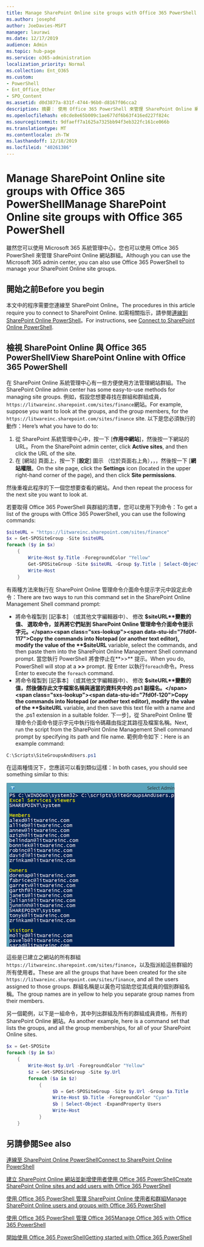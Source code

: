 ```yaml
---
title: Manage SharePoint Online site groups with Office 365 PowerShell
ms.author: josephd
author: JoeDavies-MSFT
manager: laurawi
ms.date: 12/17/2019
audience: Admin
ms.topic: hub-page
ms.service: o365-administration
localization_priority: Normal
ms.collection: Ent_O365
ms.custom:
- PowerShell
- Ent_Office_Other
- SPO_Content
ms.assetid: d0d3877a-831f-4744-96b0-d8167f06cca2
description: 摘要： 使用 Office 365 PowerShell 來管理 SharePoint Online 網站群組。
ms.openlocfilehash: e8cde8e65b009c1ae677df6b63f416ed227f824c
ms.sourcegitcommit: 9dfaeff7a1625a7325bb94f3eb322fc161ce066b
ms.translationtype: MT
ms.contentlocale: zh-TW
ms.lasthandoff: 12/18/2019
ms.locfileid: "40261386"
---
```

# <a name="manage-sharepoint-online-site-groups-with-office-365-powershell"></a><span data-ttu-id="7fd0f-103">Manage SharePoint Online site groups with Office 365 PowerShell</span><span class="sxs-lookup"><span data-stu-id="7fd0f-103">Manage SharePoint Online site groups with Office 365 PowerShell</span></span>

<span data-ttu-id="7fd0f-104">雖然您可以使用 Microsoft 365 系統管理中心，您也可以使用 Office 365 PowerShell 來管理 SharePoint Online 網站群組。</span><span class="sxs-lookup"><span data-stu-id="7fd0f-104">Although you can use the Microsoft 365 admin center, you can also use Office 365 PowerShell to manage your SharePoint Online site groups.</span></span>

## <a name="before-you-begin"></a><span data-ttu-id="7fd0f-105">開始之前</span><span class="sxs-lookup"><span data-stu-id="7fd0f-105">Before you begin</span></span>

<span data-ttu-id="7fd0f-106">本文中的程序需要您連線至 SharePoint Online。</span><span class="sxs-lookup"><span data-stu-id="7fd0f-106">The procedures in this article require you to connect to SharePoint Online.</span></span> <span data-ttu-id="7fd0f-107">如需相關指示，請參閱[連線到 SharePoint Online PowerShell](https://docs.microsoft.com/powershell/sharepoint/sharepoint-online/connect-sharepoint-online?view=sharepoint-ps)。</span><span class="sxs-lookup"><span data-stu-id="7fd0f-107">For instructions, see [Connect to SharePoint Online PowerShell](https://docs.microsoft.com/powershell/sharepoint/sharepoint-online/connect-sharepoint-online?view=sharepoint-ps).</span></span>

## <a name="view-sharepoint-online-with-office-365-powershell"></a><span data-ttu-id="7fd0f-108">檢視 SharePoint Online 與 Office 365 PowerShell</span><span class="sxs-lookup"><span data-stu-id="7fd0f-108">View SharePoint Online with Office 365 PowerShell</span></span>

<span data-ttu-id="7fd0f-109">在 SharePoint Online 系統管理中心有一些方便使用方法管理網站群組。</span><span class="sxs-lookup"><span data-stu-id="7fd0f-109">The SharePoint Online admin center has some easy-to-use methods for managing site groups.</span></span> <span data-ttu-id="7fd0f-110">例如，假設您想要尋找在群組和群組成員，`https://litwareinc.sharepoint.com/sites/finance`網站。</span><span class="sxs-lookup"><span data-stu-id="7fd0f-110">For example, suppose you want to look at the groups, and the group members, for the `https://litwareinc.sharepoint.com/sites/finance` site.</span></span> <span data-ttu-id="7fd0f-111">以下是您必須執行的動作：</span><span class="sxs-lookup"><span data-stu-id="7fd0f-111">Here’s what you have to do to:</span></span>

1. <span data-ttu-id="7fd0f-112">從 SharePoint 系統管理中心中，按一下 [**作用中網站**]，然後按一下網站的 URL。</span><span class="sxs-lookup"><span data-stu-id="7fd0f-112">From the SharePoint admin center, click **Active sites**, and then click the URL of the site.</span></span>
2. <span data-ttu-id="7fd0f-113">在 [網站] 頁面上，按一下 [**設定**] 圖示 （位於頁面右上角），，，然後按一下 [**網站權限**。</span><span class="sxs-lookup"><span data-stu-id="7fd0f-113">On the site page, click the **Settings** icon (located in the upper right-hand corner of the page), and then click **Site permissions**.</span></span>

<span data-ttu-id="7fd0f-114">然後重複此程序的下一個您想要查看的網站。</span><span class="sxs-lookup"><span data-stu-id="7fd0f-114">And then repeat the process for the next site you want to look at.</span></span>

<span data-ttu-id="7fd0f-115">若要取得 Office 365 PowerShell 與群組的清單，您可以使用下列命令：</span><span class="sxs-lookup"><span data-stu-id="7fd0f-115">To get a list of the groups with Office 365 PowerShell, you can use the following commands:</span></span>

```powershell
$siteURL = "https://litwareinc.sharepoint.com/sites/finance"
$x = Get-SPOSiteGroup -Site $siteURL
foreach ($y in $x)
    {
        Write-Host $y.Title -ForegroundColor "Yellow"
        Get-SPOSiteGroup -Site $siteURL -Group $y.Title | Select-Object -ExpandProperty Users
        Write-Host
    }
```

<span data-ttu-id="7fd0f-116">有兩種方法來執行在 SharePoint Online 管理命令介面命令提示字元中設定此命令：</span><span class="sxs-lookup"><span data-stu-id="7fd0f-116">There are two ways to run this command set in the SharePoint Online Management Shell command prompt:</span></span>

- <span data-ttu-id="7fd0f-117">將命令複製到 [記事本] （或其他文字編輯器中）、 修改 **$siteURL**變數的值、 選取命令，並再將它們貼到 SharePoint Online 管理命令介面命令提示字元。</span><span class="sxs-lookup"><span data-stu-id="7fd0f-117">Copy the commands into Notepad (or another text editor), modify the value of the **$siteURL** variable, select the commands, and then paste them into the SharePoint Online Management Shell command prompt.</span></span> <span data-ttu-id="7fd0f-118">當您執行 PowerShell 將會停止在**>>** 提示。</span><span class="sxs-lookup"><span data-stu-id="7fd0f-118">When you do, PowerShell will stop at a **>>** prompt.</span></span> <span data-ttu-id="7fd0f-119">按 Enter 以執行`foreach`命令。</span><span class="sxs-lookup"><span data-stu-id="7fd0f-119">Press Enter to execute the `foreach` command.</span></span><br/>
- <span data-ttu-id="7fd0f-120">將命令複製到 [記事本] （或其他文字編輯器中）、 修改 **$siteURL**變數的值，然後儲存此文字檔案名稱與適當的資料夾中的.ps1 副檔名。</span><span class="sxs-lookup"><span data-stu-id="7fd0f-120">Copy the commands into Notepad (or another text editor), modify the value of the **$siteURL** variable, and then save this text file with a name and the .ps1 extension in a suitable folder.</span></span> <span data-ttu-id="7fd0f-121">下一步]，從 SharePoint Online 管理命令介面命令提示字元中執行指令碼藉由指定其路徑及檔案名稱。</span><span class="sxs-lookup"><span data-stu-id="7fd0f-121">Next, run the script from the SharePoint Online Management Shell command prompt by specifying its path and file name.</span></span> <span data-ttu-id="7fd0f-122">範例命令如下：</span><span class="sxs-lookup"><span data-stu-id="7fd0f-122">Here is an example command:</span></span>

```powershell
C:\Scripts\SiteGroupsAndUsers.ps1
```

<span data-ttu-id="7fd0f-123">在這兩種情況下，您應該可以看到類似這樣：</span><span class="sxs-lookup"><span data-stu-id="7fd0f-123">In both cases, you should see something similar to this:</span></span>

![SharePoint Online 網站群組](media/SPO-site-groups.png)

<span data-ttu-id="7fd0f-125">這些是已建立之網站的所有群組`https://litwareinc.sharepoint.com/sites/finance`，以及指派給這些群組的所有使用者。</span><span class="sxs-lookup"><span data-stu-id="7fd0f-125">These are all the groups that have been created for the site `https://litwareinc.sharepoint.com/sites/finance`, and all the users assigned to those groups.</span></span> <span data-ttu-id="7fd0f-126">群組名稱是以黃色可協助您從其成員的個別群組名稱。</span><span class="sxs-lookup"><span data-stu-id="7fd0f-126">The group names are in yellow to help you separate group names from their members.</span></span>

<span data-ttu-id="7fd0f-127">另一個範例，以下是一組命令，其中列出群組及所有的群組成員資格，所有的 SharePoint Online 網站。</span><span class="sxs-lookup"><span data-stu-id="7fd0f-127">As another example, here is a command set that lists the groups, and all the group memberships, for all of your SharePoint Online sites.</span></span>

```powershell
$x = Get-SPOSite
foreach ($y in $x)
    {
        Write-Host $y.Url -ForegroundColor "Yellow"
        $z = Get-SPOSiteGroup -Site $y.Url
        foreach ($a in $z)
            {
                 $b = Get-SPOSiteGroup -Site $y.Url -Group $a.Title 
                 Write-Host $b.Title -ForegroundColor "Cyan"
                 $b | Select-Object -ExpandProperty Users
                 Write-Host
            }
    }
```
    
## <a name="see-also"></a><span data-ttu-id="7fd0f-128">另請參閱</span><span class="sxs-lookup"><span data-stu-id="7fd0f-128">See also</span></span>

[<span data-ttu-id="7fd0f-129">連線至 SharePoint Online PowerShell</span><span class="sxs-lookup"><span data-stu-id="7fd0f-129">Connect to SharePoint Online PowerShell</span></span>](https://docs.microsoft.com/powershell/sharepoint/sharepoint-online/connect-sharepoint-online?view=sharepoint-ps)

[<span data-ttu-id="7fd0f-130">建立 SharePoint Online 網站並新增使用者使用 Office 365 PowerShell</span><span class="sxs-lookup"><span data-stu-id="7fd0f-130">Create SharePoint Online sites and add users with Office 365 PowerShell</span></span>](create-sharepoint-sites-and-add-users-with-powershell.md)

[<span data-ttu-id="7fd0f-131">使用 Office 365 PowerShell 管理 SharePoint Online 使用者和群組</span><span class="sxs-lookup"><span data-stu-id="7fd0f-131">Manage SharePoint Online users and groups with Office 365 PowerShell</span></span>](manage-sharepoint-users-and-groups-with-powershell.md)

[<span data-ttu-id="7fd0f-132">使用 Office 365 PowerShell 管理 Office 365</span><span class="sxs-lookup"><span data-stu-id="7fd0f-132">Manage Office 365 with Office 365 PowerShell</span></span>](manage-office-365-with-office-365-powershell.md)
  
[<span data-ttu-id="7fd0f-133">開始使用 Office 365 PowerShell</span><span class="sxs-lookup"><span data-stu-id="7fd0f-133">Getting started with Office 365 PowerShell</span></span>](getting-started-with-office-365-powershell.md)

